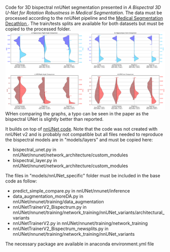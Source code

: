 Code for 3D bispectral nnUNet segmentation presented in _A Bispectral 3D U-Net for Rotation Robustness in Medical Segmentation_. 
The data must be processed according to the nnUNet pipeline and the [Medical Segmentation Decathlon
](https://medicaldecathlon.com/). The train/tests splits are available for both datasets but must be copied to the processed folder.
![Results](output.png)
WHen comparing the graphs, a typo can be seen in the paper as the bispectral UNet is slightly better than reported.

It builds on top of [nnUNet code](https://github.com/MIC-DKFZ/nnUNet). Note that the code was not created with nnUNet v2 and is probably not compatible but all files needed to reproduce the bispectral models are in "models/layers" and must be copied here:  
  - bispectral_unet.py in nnUNet/nnunet/network_architecture/custom_modules
  - bispectral_layer.py in nnUNet/nnunet/network_architecture/custom_modules

The files in "models/nnUNet_specific" folder must be included in the base code as follow:
  - predict_simple_compare.py in nnUNet/nnunet/inference
  - data_augmentation_moreDA.py in nnUNet/nnunet/training/data_augmentation 
  - nnUNetTrainerV2_Bispectrum.py in nnUNet/nnunet/training/network_training/nnUNet_variants/architectural_variants
  - nnUNetTrainerV2.py in nnUNet/nnunet/training/network_training
  - nnUNetTrainerV2_Bispectrum_newsplits.py in nnUNet/nnunet/training/network_training/nnUNet_variants

The necessary package are available in anaconda environment.yml file
